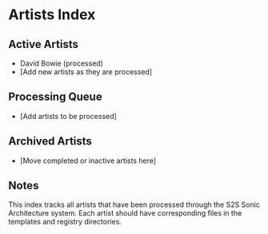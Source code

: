 # Artists Index

## Active Artists
- David Bowie (processed)
- [Add new artists as they are processed]

## Processing Queue
- [Add artists to be processed]

## Archived Artists
- [Move completed or inactive artists here]

## Notes
This index tracks all artists that have been processed through the S2S Sonic Architecture system. Each artist should have corresponding files in the templates and registry directories.
